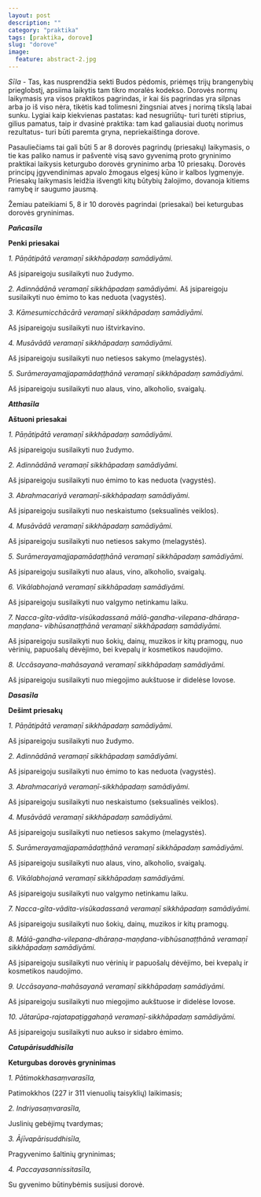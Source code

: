 ```yaml
---
layout: post
description: ""
category: "praktika"
tags: [praktika, dorove]
slug: "dorove"
image:
  feature: abstract-2.jpg
---
```


*Sīla* - Tas, kas nusprendžia sekti Budos pėdomis, priėmęs trijų brangenybių prieglobstį, apsiima laikytis tam tikro moralės kodekso.
Dorovės normų laikymasis yra visos praktikos pagrindas, ir kai šis pagrindas yra silpnas arba jo iš viso nėra, tikėtis kad tolimesni žingsniai atves į norimą tikslą labai sunku. Lygiai kaip kiekvienas pastatas: kad nesugriūtų- turi turėti stiprius, gilius pamatus, taip ir dvasinė praktika: tam kad galiausiai duotų norimus rezultatus- turi būti paremta gryna, nepriekaištinga dorove.

Pasauliečiams tai gali būti 5 ar 8 dorovės pagrindų (priesakų) laikymasis, o tie kas paliko namus ir pašventė visą savo gyvenimą proto gryninimo praktikai laikysis keturgubo dorovės gryninimo arba 10 priesakų. Dorovės principų įgyvendinimas apvalo žmogaus elgesį kūno ir kalbos lygmenyje. Priesakų laikymasis leidžia išvengti kitų būtybių žalojimo, dovanoja kitiems ramybę ir saugumo jausmą.

Žemiau pateikiami 5, 8 ir 10 dorovės pagrindai (priesakai) bei keturgubas dorovės gryninimas.

<!--break-->

**_Pañcasīla_**

**Penki priesakai**

*1. Pāṇātipātā veramaṇī sikkhāpadaṃ samādiyāmi.*

Aš įsipareigoju susilaikyti nuo žudymo.

*2. Adinnādānā veramaṇī sikkhāpadaṃ samādiyāmi.* Aš įsipareigoju susilaikyti nuo ėmimo to kas neduota (vagystės).

*3. Kāmesumicchācārā veramaṇī sikkhāpadaṃ samādiyāmi.*

Aš įsipareigoju susilaikyti nuo ištvirkavino.

*4. Musāvādā veramaṇī sikkhāpadaṃ samādiyāmi.*

Aš įsipareigoju susilaikyti nuo netiesos sakymo (melagystės).

*5. Surāmerayamajjapamādaṭṭhānā veramaṇī sikkhāpadaṃ samādiyāmi.*

Aš įsipareigoju susilaikyti nuo alaus, vino, alkoholio, svaigalų.

**_Atthasīla_**

**Aštuoni priesakai**

*1. Pāṇātipātā veramaṇī sikkhāpadaṃ samādiyāmi.*

Aš įsipareigoju susilaikyti nuo žudymo.

*2. Adinnādānā veramaṇī sikkhāpadaṃ samādiyāmi.*

Aš įsipareigoju susilaikyti nuo ėmimo to kas neduota (vagystės).

*3. Abrahmacariyā veramaṇī-sikkhāpadaṃ samādiyāmi.*

Aš įsipareigoju susilaikyti nuo neskaistumo (seksualinės veiklos).

*4. Musāvādā veramaṇī sikkhāpadaṃ samādiyāmi.*

Aš įsipareigoju susilaikyti nuo netiesos sakymo (melagystės).

*5. Surāmerayamajjapamādaṭṭhānā veramaṇī sikkhāpadaṃ samādiyāmi.*

Aš įsipareigoju susilaikyti nuo alaus, vino, alkoholio, svaigalų.

*6. Vikālabhojanā veramaṇī sikkhāpadaṃ samādiyāmi.*

Aš įsipareigoju susilaikyti nuo valgymo netinkamu laiku.

*7. Nacca-gīta-vādita-visūkadassanā mālā-gandha-vilepana-dhāraṇa-maṇḍana- vibhūsanaṭṭhānā veramaṇī sikkhāpadaṃ samādiyāmi.*

Aš įsipareigoju susilaikyti nuo šokių, dainų, muzikos ir kitų pramogų, nuo vėrinių, papuošalų dėvėjimo, bei kvepalų ir kosmetikos naudojimo.

*8. Uccāsayana-mahāsayanā veramaṇī sikkhāpadaṃ samādiyāmi.*

Aš įsipareigoju susilaikyti nuo miegojimo aukštuose ir didelėse lovose.

**_Dasasīla_**

**Dešimt priesakų**

*1. Pāṇātipātā veramaṇī sikkhāpadaṃ samādiyāmi.*

Aš įsipareigoju susilaikyti nuo žudymo.

*2. Adinnādānā veramaṇī sikkhāpadaṃ samādiyāmi.*

Aš įsipareigoju susilaikyti nuo ėmimo to kas neduota (vagystės).

*3. Abrahmacariyā veramaṇī-sikkhāpadaṃ samādiyāmi.*

Aš įsipareigoju susilaikyti nuo neskaistumo (seksualinės veiklos).

*4. Musāvādā veramaṇī sikkhāpadaṃ samādiyāmi.*

Aš įsipareigoju susilaikyti nuo netiesos sakymo (melagystės).

*5. Surāmerayamajjapamādaṭṭhānā veramaṇī sikkhāpadaṃ samādiyāmi.*

Aš įsipareigoju susilaikyti nuo alaus, vino, alkoholio, svaigalų.

*6. Vikālabhojanā veramaṇī sikkhāpadaṃ samādiyāmi.*

Aš įsipareigoju susilaikyti nuo valgymo netinkamu laiku.

*7. Nacca-gīta-vādita-visūkadassanā veramaṇī sikkhāpadaṃ samādiyāmi.*

Aš įsipareigoju susilaikyti nuo šokių, dainų, muzikos ir kitų pramogų.

*8. Mālā-gandha-vilepana-dhāraṇa-maṇḍana-vibhūsanaṭṭhānā veramaṇī sikkhāpadaṃ samādiyāmi.*

Aš įsipareigoju susilaikyti nuo vėrinių ir papuošalų dėvėjimo, bei kvepalų ir kosmetikos naudojimo.

*9. Uccāsayana-mahāsayanā veramaṇī sikkhāpadaṃ samādiyāmi.*

Aš įsipareigoju susilaikyti nuo miegojimo aukštuose ir didelėse lovose.

*10. Jātarūpa-rajatapaṭiggahaṇā veramaṇī-sikkhāpadaṃ samādiyāmi.*

 Aš įsipareigoju susilaikyti nuo aukso ir sidabro ėmimo.

**_Catupārisuddhisīla_**

**Keturgubas dorovės gryninimas**

*1. Pātimokkhasaṃvarasīla,*

Patimokkhos (227 ir 311 vienuolių taisyklių) laikimasis;

*2. Indriyasaṃvarasīla,*

Juslinių gebėjimų tvardymas;

*3. Ājīvapārisuddhisīla,*

Pragyvenimo šaltinių gryninimas;

*4. Paccayasannissitasīla,*

Su gyvenimo būtinybėmis susijusi dorovė.
